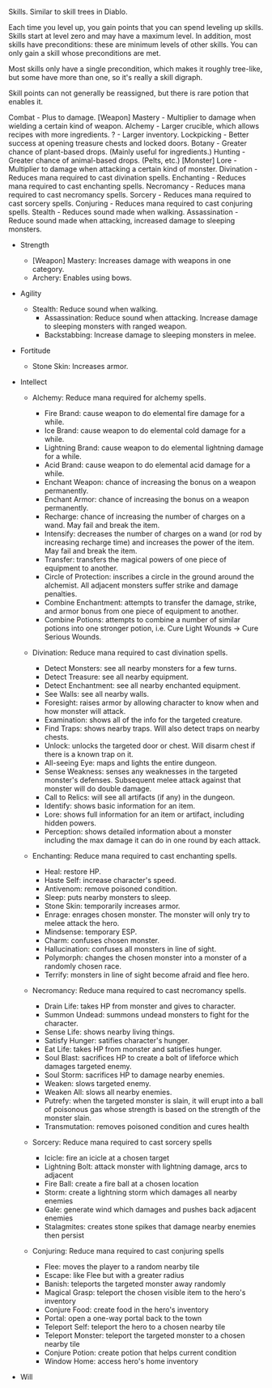 Skills. Similar to skill trees in Diablo.

Each time you level up, you gain <n> points that you can spend leveling up
skills. Skills start at level zero and may have a maximum level. In addition,
most skills have preconditions: these are minimum levels of other skills. You
can only gain a skill whose preconditions are met.

Most skills only have a single precondition, which makes it roughly tree-like,
but some have more than one, so it's really a skill digraph.

Skill points can not generally be reassigned, but there is rare potion that
enables it.

Combat - Plus to damage.
[Weapon] Mastery - Multiplier to damage when wielding a certain kind of weapon.
Alchemy - Larger crucible, which allows recipes with more ingredients.
? - Larger inventory.
Lockpicking - Better success at opening treasure chests and locked doors.
Botany - Greater chance of plant-based drops. (Mainly useful for ingredients.)
Hunting - Greater chance of animal-based drops. (Pelts, etc.)
[Monster] Lore - Multiplier to damage when attacking a certain kind of monster.
Divination - Reduces mana required to cast divination spells.
Enchanting - Reduces mana required to cast enchanting spells.
Necromancy - Reduces mana required to cast necromancy spells.
Sorcery - Reduces mana required to cast sorcery spells.
Conjuring - Reduces mana required to cast conjuring spells.
Stealth - Reduces sound made when walking.
Assassination - Reduce sound made when attacking, increased damage to sleeping monsters.

- Strength
  - [Weapon] Mastery: Increases damage with weapons in one category.
  - Archery: Enables using bows.
- Agility
  - Stealth: Reduce sound when walking.
    - Assassination: Reduce sound when attacking. Increase damage to sleeping
        monsters with ranged weapon.
    - Backstabbing: Increase damage to sleeping monsters in melee.
- Fortitude
  - Stone Skin: Increases armor.
- Intellect
  - Alchemy: Reduce mana required for alchemy spells.
    - Fire Brand: cause weapon to do elemental fire damage for a while.
    - Ice Brand: cause weapon to do elemental cold damage for a while.
    - Lightning Brand: cause weapon to do elemental lightning damage for a while.
    - Acid Brand: cause weapon to do elemental acid damage for a while.
    - Enchant Weapon: chance of increasing the bonus on a weapon permanently.
    - Enchant Armor: chance of increasing the bonus on a weapon permanently.
    - Recharge: chance of increasing the number of charges on a wand. May fail and break the item.
    - Intensify: decreases the number of charges on a wand (or rod by increasing recharge time) and increases the power of the item. May fail and break the item.
    - Transfer: transfers the magical powers of one piece of equipment to another.
    - Circle of Protection: inscribes a circle in the ground around the alchemist. All adjacent monsters suffer strike and damage penalties.
    - Combine Enchantment: attempts to transfer the damage, strike, and armor bonus from one piece of equipment to another.
    - Combine Potions: attempts to combine a number of similar potions into one stronger potion, i.e. Cure Light Wounds -> Cure Serious Wounds.

  - Divination: Reduce mana required to cast divination spells.
    - Detect Monsters: see all nearby monsters for a few turns.
    - Detect Treasure: see all nearby equipment.
    - Detect Enchantment: see all nearby enchanted equipment.
    - See Walls: see all nearby walls.
    - Foresight: raises armor by allowing character to know when and how monster will attack.
    - Examination: shows all of the info for the targeted creature.
    - Find Traps: shows nearby traps. Will also detect traps on nearby chests.
    - Unlock: unlocks the targeted door or chest. Will disarm chest if there is a known trap on it.
    - All-seeing Eye: maps and lights the entire dungeon.
    - Sense Weakness: senses any weaknesses in the targeted monster's defenses. Subsequent melee attack against that monster will do double damage.
    - Call to Relics: will see all artifacts (if any) in the dungeon.
    - Identify: shows basic information for an item.
    - Lore: shows full information for an item or artifact, including hidden powers.
    - Perception: shows detailed information about a monster including the max damage it can do in one round by each attack.
  - Enchanting: Reduce mana required to cast enchanting spells.
    - Heal: restore HP.
    - Haste Self: increase character's speed.
    - Antivenom: remove poisoned condition.
    - Sleep: puts nearby monsters to sleep.
    - Stone Skin: temporarily increases armor.
    - Enrage: enrages chosen monster. The monster will only try to melee attack the hero.
    - Mindsense: temporary ESP.
    - Charm: confuses chosen monster.
    - Hallucination: confuses all monsters in line of sight.
    - Polymorph: changes the chosen monster into a monster of a randomly chosen race.
    - Terrify: monsters in line of sight become afraid and flee hero.
  - Necromancy: Reduce mana required to cast necromancy spells.
    - Drain Life: takes HP from monster and gives to character.
    - Summon Undead: summons undead monsters to fight for the character.
    - Sense Life: shows nearby living things.
    - Satisfy Hunger: satifies character's hunger.
    - Eat Life: takes HP from monster and satisfies hunger.
    - Soul Blast: sacrifices HP to create a bolt of lifeforce which damages targeted enemy.
    - Soul Storm: sacrifices HP to damage nearby enemies.
    - Weaken: slows targeted enemy.
    - Weaken All: slows all nearby enemies.
    - Putrefy: when the targeted monster is slain, it will erupt into a ball of poisonous gas whose strength is based on the strength of the monster slain.
    - Transmutation: removes poisoned condition and cures health
  - Sorcery: Reduce mana required to cast sorcery spells
    - Icicle: fire an icicle at a chosen target
    - Lightning Bolt: attack monster with lightning damage, arcs to adjacent
    - Fire Ball: create a fire ball at a chosen location
    - Storm: create a lightning storm which damages all nearby enemies
    - Gale: generate wind which damages and pushes back adjacent enemies
    - Stalagmites: creates stone spikes that damage nearby enemies then persist
  - Conjuring: Reduce mana required to cast conjuring spells
    - Flee: moves the player to a random nearby tile
    - Escape: like Flee but with a greater radius
    - Banish: teleports the targeted monster away randomly
    - Magical Grasp: teleport the chosen visible item to the hero's inventory
    - Conjure Food: create food in the hero's inventory
    - Portal: open a one-way portal back to the town
    - Teleport Self: teleport the hero to a chosen nearby tile
    - Teleport Monster: teleport the targeted monster to a chosen nearby tile
    - Conjure Potion: create potion that helps current condition
    - Window Home: access hero's home inventory

- Will
